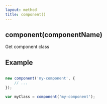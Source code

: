 ```yaml
---
layout: method
title: component()
---
```


## component(componentName)

Get component class

## Example

```js

new component('my-component', {
	// ...
});

var myClass = component('my-component');

```
